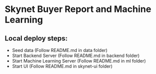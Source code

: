 # Skynet Buyer Report and Machine Learning

## Local deploy steps:

- Seed data (Follow README.md in data folder)
- Start Backend Server (Follow README.md in backend folder)
- Start Machine Learning Server (Follow README.md in ml folder)
- Start UI (Follow README.md in skynet-ui folder)
